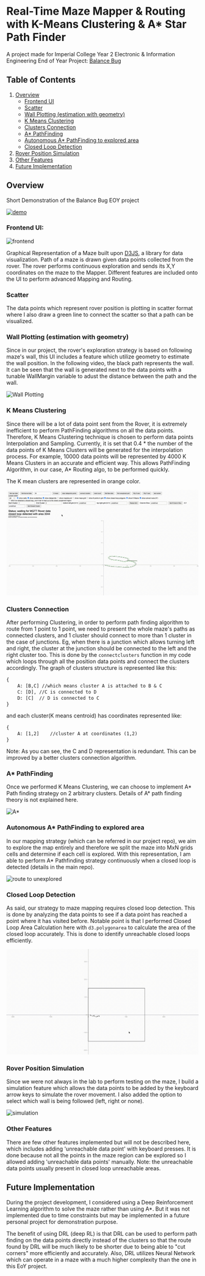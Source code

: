 # Real-Time Maze Mapper & Routing with K-Means Clustering & A* Star Path Finder

A project made for Imperial College Year 2 Electronic & Information Engineering End of Year Project:
[Balance Bug](https://github.com/jieunboy0516/BalanceBugEYPyr2)


## Table of Contents

1. [Overview](#overview)
   - [Frontend UI](#frontend-ui)
   - [Scatter](#scatter)
   - [Wall Plotting (estimation with geometry)](#wall-plotting-estimation-with-geometry)
   - [K Means Clustering](#k-means-clustering)
   - [Clusters Connection](#clusters-connection)
   - [A* PathFinding](#a-pathfinding)
   - [Autonomous A* PathFinding to explored area](#autonomous-a-pathfinding-to-explored-area)
   - [Closed Loop Detection](#closed-loop-detection)
2. [Rover Position Simulation](#rover-position-simulation)
3. [Other Features](#other-features)
4. [Future Implementation](#future-implementation)


## Overview

Short Demonstration of the Balance Bug EOY project

[![demo](https://img.youtube.com/vi/3lt04PQoKZM/0.jpg)](https://www.youtube.com/watch?v=3lt04PQoKZM)

### Frontend UI:

![frontend](https://i.imgur.com/70li4kz.png)

Graphical Representation of a Maze built upon [D3JS](https://d3js.org/), a library for data visualization. Path of a maze is drawn given data points collected from the rover. The rover performs continuous exploration and sends its X,Y coordinates on the maze to the Mapper. Different features are included onto the UI to perform advanced Mapping and Routing.

### Scatter 

The data points which represent rover position is plotting in scatter format where I also draw a green line to connect the scatter so that a path can be visualized.

### Wall Plotting (estimation with geometry)
Since in our project, the rover's exploration strategy is based on following maze's wall, this UI includes a feature which utilize geometry to estimate the wall position. In the following video, the black path represents the wall. It can be seen that the wall is generated next to the data points with a tunable WallMargin variable to adust the distance between the path and the wall.

![Wall Plotting](https://i.imgur.com/UsEZf32.gif)

### K Means Clustering

Since there will be a lot of data point sent from the Rover, it is extremely inefficient to perform PathFinding algorithms on all the data points. Therefore, K Means Clustering technique is chosen to perform data points Interpolation and Sampling. Currently, it is set that 0.4 * the number of the data points of K Means Clusters will be generated for the interpolation process. For example, 10000 data points will be represented by 4000 K Means Clusters in an accurate and efficient way. This allows PathFinding Algorithm, in our case, A* Routing algo, to be performed quickly. 

The K mean clusters are represented in orange color.

![K Means Clustering](./imgs/kmean.gif)

### Clusters Connection

After performing Clustering, in order to perform path finding algorithm to route from 1 point to 1 point, we need to present the whole maze's paths as connected clusters, and 1 cluster should connect to more than 1  cluster in the case of junctions. Eg, when there is a junction which allows turning left and right, the cluster at the junction should be connected to the left and the right cluster too. This is done by the `connectclusters` function in my code which loops through all the position data points and connect the clusters accordingly. The graph of clusters structure is represented like this:

```
{
    A: [B,C] //which means cluster A is attached to B & C
    C: [D], //C is connected to D
    D: [C]  // D is connected to C
}
```

and each cluster(K means centroid) has coordinates represented like:

```
{
    A: [1,2]    //cluster A at coordinates (1,2)
}
```

Note: As you can see, the C and D representation is redundant. This can be improved by a better clusters connection algorithm.


### A* PathFinding

Once we performed K Means Clustering, we can choose to implement A* Path finding strategy on 2 arbitrary clusters. Details of A* path finding theory is not explained here.

![A*](./imgs/astar.gif)


### Autonomous A* PathFinding to explored area

In our mapping strategy (which can be referred in our project repo), we aim to explore the map entirely and therefore we split the maze into MxN grids cells and determine if each cell is explored. With this representation, I am able to perform A* Pathfinding strategy continuously when a closed loop is detected (details in the main repo). 

![route to unexplored](./imgs/route%20to%20unexplored.gif)



### Closed Loop Detection

As said, our strategy to maze mapping requires closed loop detection. This is done by analyzing the data points to see if a data point has reached a point where it has visited before. Notable point is that I performed Closed Loop Area Calculation here with `d3.polygonarea` to calculate the area of the closed loop accurately. This is done to identify unreachable closed loops efficiently. 


![closed loop](./imgs/closedloop.gif)

### Rover Position Simulation

Since we were not always in the lab to perform testing on the maze, I build a simulation feature which allows the data points to be added by the keyboard arrow keys to simulate the rover movement. I also added the option to select which wall is being followed (left, right or none).

![simulation](./imgs/simulate.gif)

### Other Features

There are few other features implemented but will not be described here, which includes adding 'unreachable data point' with keyboard presses. It is done because not all the points in the maze region can be explored so I allowed adding 'unreachable data points' manually. Note: the unreachable data points usually present in closed loop unreachable areas.


## Future Implementation

During the project development, I considered using a Deep Reinforcement Learning algorithm to solve the maze rather than using A*. But it was not implemented due to time constraints but may be implemented in a future personal project for demonstration purpose.

The benefit of using DRL (deep RL) is that DRL can be used to perform path finding on the data points directly instead of the clusters so that the route found by DRL will be much likely to be shorter due to being able to "cut corners" more efficiently and accurately. Also, DRL utilizes Neural Network which can operate in a maze with a much higher complexity than the one in this EoY project.